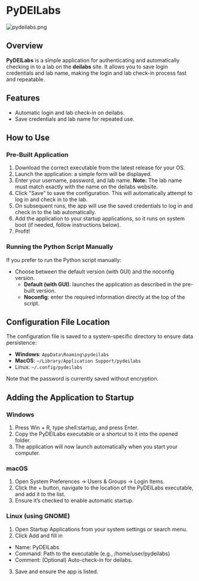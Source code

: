 # PyDEILabs
![pydeilabs.png](pydeilabs.png)

## Overview
**PyDEILabs** is a simple application for authenticating and automatically checking in to a lab on the **deilabs** site. It allows you to save login credentials and lab name, making the login and lab check-in process fast and repeatable.

## Features

- Automatic login and lab check-in on deilabs.
- Save credentials and lab name for repeated use.

## How to Use

### Pre-Built Application
1. Download the correct executable from the latest release for your OS.
2. Launch the application: a simple form will be displayed.
3. Enter your username, password, and lab name. **Note:** The lab name must match exactly with the name on the deilabs website.
4. Click "Save" to save the configuration. This will automatically attempt to log in and check in to the lab.
5. On subsequent runs, the app will use the saved credentials to log in and check in to the lab automatically.
6. Add the application to your startup applications, so it runs on system boot (if needed, follow instructions below).
7. Profit!

### Running the Python Script Manually
If you prefer to run the Python script manually:
- Choose between the default version (with GUI) and the noconfig version.
  - **Default (with GUI)**: launches the application as described in the pre-built version.
  - **Noconfig**: enter the required information directly at the top of the script.

## Configuration File Location
The configuration file is saved to a system-specific directory to ensure data persistence:

- **Windows**: `AppData\Roaming\pydeilabs`
- **MacOS**: `~/Library/Application Support/pydeilabs`
- Linux: `~/.config/pydeilabs`

Note that the password is currently saved without encryption.


## Adding the Application to Startup

### Windows

1.	Press Win + R, type shell:startup, and press Enter.
2.	Copy the PyDEILabs executable or a shortcut to it into the opened folder.
3.	The application will now launch automatically when you start your computer.

### macOS

1.	Open System Preferences → Users & Groups → Login Items.
2.	Click the + button, navigate to the location of the PyDEILabs executable, and add it to the list.
3.	Ensure it’s checked to enable automatic startup.

### Linux (using GNOME)

1.	Open Startup Applications from your system settings or search menu.
2.	Click Add and fill in
  - Name: PyDEILabs
  -	Command: Path to the executable (e.g., /home/user/pydeilabs)
  -	Comment: (Optional) Auto-check-in for deilabs.
3.	Save and ensure the app is listed.
